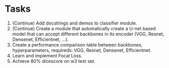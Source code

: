 # Tasks
1. (Continue) Add docstrings and demos to classifier module.
2. (Continue) Create a module that automatically create a U-net based model that can accept different backbones in its encoder (VGG, Resnet, Densenet, Efficientnet, ...).
3. Create a performance comparison table between backbones, hyperparameters, requireds: VGG, Resnet, Densenet, Efficientnet.
4. Learn and implement Focal Loss.
5. Achieve 80% dicescore on w3 test set.

